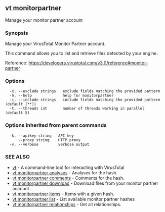 ## vt monitorpartner

Manage your monitor partner account

### Synopsis

Manage your VirusTotal Monitor Partner account.

This command allows you to list and retrieve files detected by your engine.

Reference:
  https://developers.virustotal.com/v3.0/reference#monitor-partner

### Options

```
  -x, --exclude strings   exclude fields matching the provided pattern
  -h, --help              help for monitorpartner
  -i, --include strings   include fields matching the provided pattern (default [**])
  -t, --threads int       number of threads working in parallel (default 5)
```

### Options inherited from parent commands

```
  -k, --apikey string   API key
      --proxy string    HTTP proxy
  -v, --verbose         verbose output
```

### SEE ALSO

* [vt](vt.md)	 - A command-line tool for interacting with VirusTotal
* [vt monitorpartner analyses](vt_monitorpartner_analyses.md)	 - Analyses for the hash.
* [vt monitorpartner comments](vt_monitorpartner_comments.md)	 - Comments for the hash.
* [vt monitorpartner download](vt_monitorpartner_download.md)	 - Download files from your monitor partner account
* [vt monitorpartner items](vt_monitorpartner_items.md)	 - Items with a given hash.
* [vt monitorpartner list](vt_monitorpartner_list.md)	 - List available monitor partner hashes
* [vt monitorpartner relationships](vt_monitorpartner_relationships.md)	 - Get all relationships.

